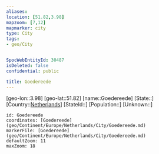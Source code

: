 ```yaml
---
aliases: 
location: [51.82,3.98]
mapzoom: [7,12] 
mapmarker: city 
type: City
tags:
- geo/City


SpocWebEntityId: 30487
isDeleted: false
confidential: public

title: Goedereede
---
```

[geo-lon::3.98]
[geo-lat::51.82]
[name::Goedereede]
[State::]
[Country::[Netherlands](geo/Continent/Europe/Netherlands.md)]
[StateId::]
[Population::]
[Unknown::]


```leaflet
id: Goedereede
coordinates: [Goedereede](geo/Continent/Europe/Netherlands/City/Goedereede.md)
markerFile: [Goedereede](geo/Continent/Europe/Netherlands/City/Goedereede.md)
defaultZoom: 11 
maxZoom: 18
```


